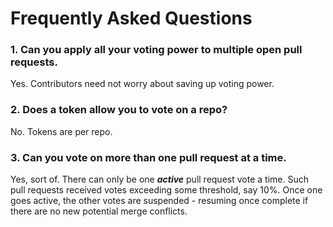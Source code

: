 # Frequently Asked Questions

### 1. Can you apply all your voting power to multiple open pull requests.

Yes. Contributors need not worry about saving up voting power.

### 2. Does a token allow you to vote on a repo?

No. Tokens are per repo.

### 3. Can you vote on more than one pull request at a time.

Yes, sort of. There can only be one ***active*** pull request vote a time. Such pull requests received votes exceeding some threshold, say 10%. Once one goes active, the other votes are suspended - resuming once complete if there are no new potential merge conflicts.

